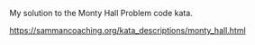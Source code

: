 My solution to the Monty Hall Problem code kata.

https://sammancoaching.org/kata_descriptions/monty_hall.html
